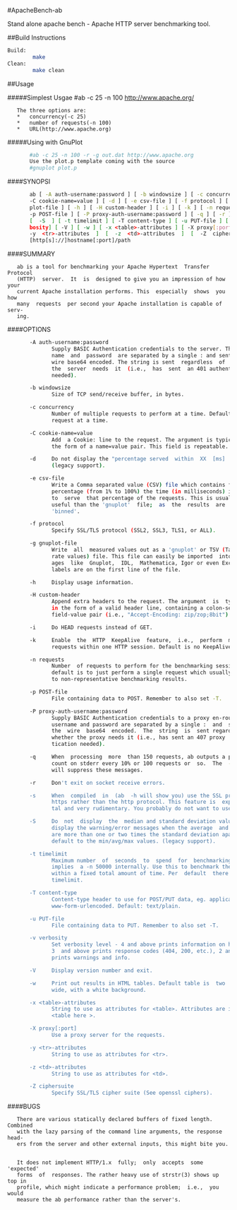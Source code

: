 #ApacheBench-ab

Stand alone apache bench - Apache HTTP server benchmarking tool.

##Build Instructions

```bash
Build:   
        make    
Clean:    
        make clean
```

##Usage

#####Simplest Usgae
       #ab -c 25 -n 100 http://www.apache.org/     
           
       The three options are:     
       *   concurrency(-c 25)    
       *   number of requests(-n 100)    
       *   URL(http://www.apache.org)   

#####Using with GnuPlot

```bash
       #ab -c 25 -n 100 -r -g out.dat http://www.apache.org
       Use the plot.p template coming with the source 
       #gnuplot plot.p
```

####SYNOPSI

```bash
       ab [ -A auth-username:password ] [ -b windowsize ] [ -c concurrency ] [
       -C cookie-name=value ] [ -d ] [ -e csv-file ] [ -f protocol ] [ -g gnu‐
       plot-file ] [ -h ] [ -H custom-header ] [ -i ] [ -k ] [ -n requests ] [
       -p POST-file ] [ -P proxy-auth-username:password ] [ -q ] [ -r ] [ -s ]
       [  -S  ] [ -t timelimit ] [ -T content-type ] [ -u PUT-file ] [ -v ver‐
       bosity] [ -V ] [ -w ] [ -x <table>-attributes ] [ -X proxy[:port]  ]  [
       -y  <tr>-attributes  ]  [  -z  <td>-attributes  ]  [  -Z  ciphersuite ]
       [http[s]://]hostname[:port]/path
```


####SUMMARY

       ab is a tool for benchmarking your Apache Hypertext  Transfer  Protocol
       (HTTP)  server.  It  is  designed to give you an impression of how your
       current Apache installation performs. This  especially  shows  you  how
       many  requests  per second your Apache installation is capable of serv‐
       ing.



####OPTIONS

```bash
       -A auth-username:password
              Supply BASIC Authentication credentials to the server. The user‐
              name  and  password  are separated by a single : and sent on the
              wire base64 encoded. The string is sent  regardless  of  whether
              the  server  needs  it  (i.e.,  has  sent  an 401 authentication
              needed).

       -b windowsize
              Size of TCP send/receive buffer, in bytes.

       -c concurrency
              Number of multiple requests to perform at a time. Default is one
              request at a time.

       -C cookie-name=value
              Add  a Cookie: line to the request. The argument is typically in
              the form of a name=value pair. This field is repeatable.

       -d     Do not display the "percentage served  within  XX  [ms]  table".
              (legacy support).

       -e csv-file
              Write a Comma separated value (CSV) file which contains for each
              percentage (from 1% to 100%) the time (in milliseconds) it  took
              to  serve  that percentage of the requests. This is usually more
              useful than the 'gnuplot'  file;  as  the  results  are  already
              'binned'.

       -f protocol
              Specify SSL/TLS protocol (SSL2, SSL3, TLS1, or ALL).

       -g gnuplot-file
              Write  all  measured values out as a 'gnuplot' or TSV (Tab sepa‐
              rate values) file. This file can easily be imported  into  pack‐
              ages  like  Gnuplot,  IDL,  Mathematica, Igor or even Excel. The
              labels are on the first line of the file.

       -h     Display usage information.

       -H custom-header
              Append extra headers to the request. The argument  is  typically
              in the form of a valid header line, containing a colon-separated
              field-value pair (i.e., "Accept-Encoding: zip/zop;8bit").

       -i     Do HEAD requests instead of GET.

       -k     Enable  the  HTTP  KeepAlive  feature,  i.e.,  perform  multiple
              requests within one HTTP session. Default is no KeepAlive.

       -n requests
              Number  of requests to perform for the benchmarking session. The
              default is to just perform a single request which usually  leads
              to non-representative benchmarking results.

       -p POST-file
              File containing data to POST. Remember to also set -T.

       -P proxy-auth-username:password
              Supply BASIC Authentication credentials to a proxy en-route. The
              username and password are separated by a single :  and  sent  on
              the  wire  base64  encoded.  The  string  is  sent regardless of
              whether the proxy needs it (i.e., has sent an 407 proxy  authen‐
              tication needed).

       -q     When  processing  more  than 150 requests, ab outputs a progress
              count on stderr every 10% or 100 requests or  so.  The  -q  flag
              will suppress these messages.

       -r     Don't exit on socket receive errors.

       -s     When  compiled  in  (ab  -h will show you) use the SSL protected
              https rather than the http protocol. This feature is  experimen‐
              tal and very rudimentary. You probably do not want to use it.

       -S     Do  not  display  the  median and standard deviation values, nor
              display the warning/error messages when the average  and  median
              are more than one or two times the standard deviation apart. And
              default to the min/avg/max values. (legacy support).

       -t timelimit
              Maximum number  of  seconds  to  spend  for  benchmarking.  This
              implies  a -n 50000 internally. Use this to benchmark the server
              within a fixed total amount of time. Per  default  there  is  no
              timelimit.

       -T content-type
              Content-type header to use for POST/PUT data, eg. application/x-
              www-form-urlencoded. Default: text/plain.

       -u PUT-file
              File containing data to PUT. Remember to also set -T.

       -v verbosity
              Set verbosity level - 4 and above prints information on headers,
              3  and above prints response codes (404, 200, etc.), 2 and above
              prints warnings and info.

       -V     Display version number and exit.

       -w     Print out results in HTML tables. Default table is  two  columns
              wide, with a white background.

       -x <table>-attributes
              String to use as attributes for <table>. Attributes are inserted
              <table here >.

       -X proxy[:port]
              Use a proxy server for the requests.

       -y <tr>-attributes
              String to use as attributes for <tr>.

       -z <td>-attributes
              String to use as attributes for <td>.

       -Z ciphersuite
              Specify SSL/TLS cipher suite (See openssl ciphers).
```

####BUGS

       There are various statically declared buffers of fixed length. Combined
       with the lazy parsing of the command line arguments, the response head‐
       ers from the server and other external inputs, this might bite you.


       It does not implement HTTP/1.x  fully;  only  accepts  some  'expected'
       forms  of  responses. The rather heavy use of strstr(3) shows up top in
       profile, which might indicate a performance problem;  i.e.,  you  would
       measure the ab performance rather than the server's.
